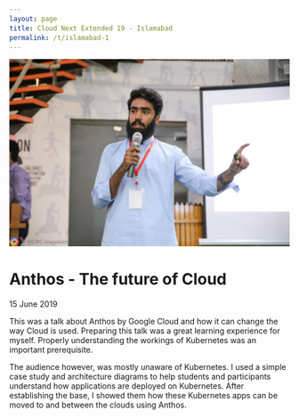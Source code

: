 ```yaml
---
layout: page
title: Cloud Next Extended 19 - Islamabad
permalink: /t/islamabad-1
---
```

![Me talking](islamabad-1.jpg)
# Anthos - The future of Cloud 
15 June 2019

This was a talk about Anthos by Google Cloud and how it can change the way Cloud is used. Preparing this talk was a great learning experience for myself. Properly understanding the workings of Kubernetes was an important prerequisite.

The audience however, was mostly unaware of Kubernetes. I used a simple case study and architecture diagrams to help students and participants understand how applications are deployed on Kubernetes. After establishing the base, I showed them how these Kubernetes apps can be moved to and between the clouds using Anthos.